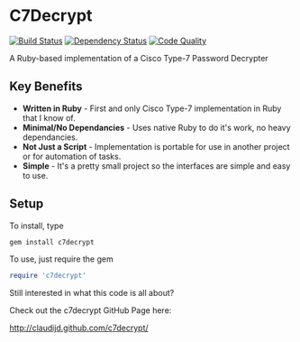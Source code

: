 # C7Decrypt

[![Build Status](https://secure.travis-ci.org/claudijd/c7decrypt.png)](http://travis-ci.org/claudijd/c7decrypt)
[![Dependency Status](https://gemnasium.com/claudijd/c7decrypt.png)](https://gemnasium.com/claudijd/c7decrypt)
[![Code Quality](https://codeclimate.com/badge.png)](https://codeclimate.com/github/claudijd/c7decrypt)

A Ruby-based implementation of a Cisco Type-7 Password Decrypter

## Key Benefits

- **Written in Ruby** - First and only Cisco Type-7 implementation in Ruby that I know of.
- **Minimal/No Dependancies** - Uses native Ruby to do it's work, no heavy dependancies.
- **Not Just a Script** - Implementation is portable for use in another project or for automation of tasks.
- **Simple** - It's a pretty small project so the interfaces are simple and easy to use.

## Setup

To install, type

```bash
gem install c7decrypt
```

To use, just require the gem

```ruby
require 'c7decrypt'
```

Still interested in what this code is all about?

Check out the c7decrypt GitHub Page here:

http://claudijd.github.com/c7decrypt/
